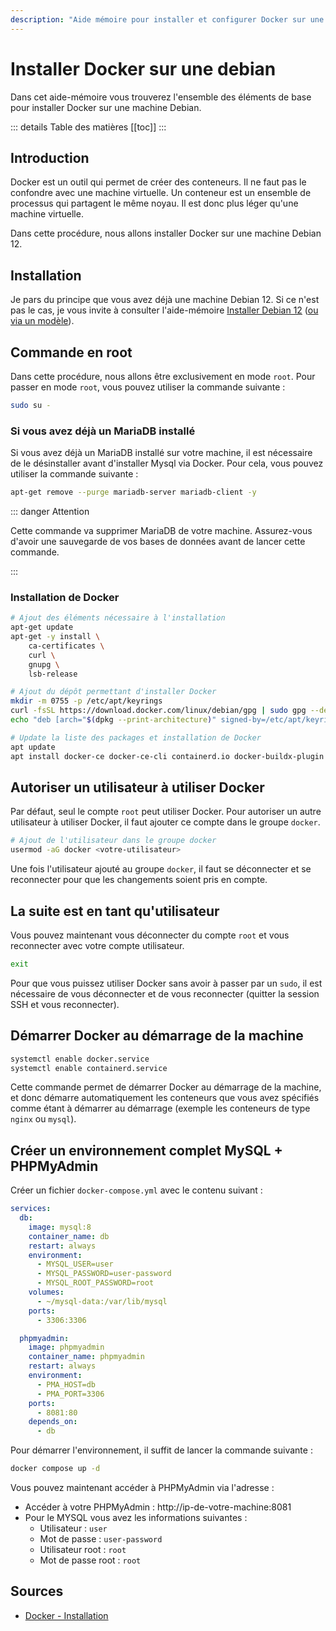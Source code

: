 ```yaml
---
description: "Aide mémoire pour installer et configurer Docker sur une Debian."
---
```


# Installer Docker sur une debian

Dans cet aide-mémoire vous trouverez l'ensemble des éléments de base pour installer Docker sur une machine Debian.

::: details Table des matières
[[toc]]
:::

## Introduction

Docker est un outil qui permet de créer des conteneurs. Il ne faut pas le confondre avec une machine virtuelle. Un conteneur est un ensemble de processus qui partagent le même noyau. Il est donc plus léger qu'une machine virtuelle.

Dans cette procédure, nous allons installer Docker sur une machine Debian 12.

## Installation

Je pars du principe que vous avez déjà une machine Debian 12. Si ce n'est pas le cas, je vous invite à consulter l'aide-mémoire [Installer Debian 12](/tp/devops/serveur/tp1.md) ([ou via un modèle](/tp/devops/serveur/tp1alt.md)).

## Commande en root

Dans cette procédure, nous allons être exclusivement en mode `root`. Pour passer en mode `root`, vous pouvez utiliser la commande suivante :

```bash
sudo su -
```

### Si vous avez déjà un MariaDB installé

Si vous avez déjà un MariaDB installé sur votre machine, il est nécessaire de le désinstaller avant d'installer Mysql via Docker. Pour cela, vous pouvez utiliser la commande suivante :

```bash
apt-get remove --purge mariadb-server mariadb-client -y
```

::: danger Attention

Cette commande va supprimer MariaDB de votre machine. Assurez-vous d'avoir une sauvegarde de vos bases de données avant de lancer cette commande.

:::

### Installation de Docker

```bash
# Ajout des éléments nécessaire à l'installation
apt-get update
apt-get -y install \
    ca-certificates \
    curl \
    gnupg \
    lsb-release

# Ajout du dépôt permettant d'installer Docker
mkdir -m 0755 -p /etc/apt/keyrings
curl -fsSL https://download.docker.com/linux/debian/gpg | sudo gpg --dearmor -o /etc/apt/keyrings/docker.gpg
echo "deb [arch="$(dpkg --print-architecture)" signed-by=/etc/apt/keyrings/docker.gpg] https://download.docker.com/linux/debian "$(. /etc/os-release && echo "$VERSION_CODENAME")" stable" | tee /etc/apt/sources.list.d/docker.list > /dev/null

# Update la liste des packages et installation de Docker
apt update
apt install docker-ce docker-ce-cli containerd.io docker-buildx-plugin docker-compose-plugin -y
```

## Autoriser un utilisateur à utiliser Docker

Par défaut, seul le compte `root` peut utiliser Docker. Pour autoriser un autre utilisateur à utiliser Docker, il faut ajouter ce compte dans le groupe `docker`.

```bash
# Ajout de l'utilisateur dans le groupe docker
usermod -aG docker <votre-utilisateur>
```

Une fois l'utilisateur ajouté au groupe `docker`, il faut se déconnecter et se reconnecter pour que les changements soient pris en compte.

## La suite est en tant qu'utilisateur

Vous pouvez maintenant vous déconnecter du compte `root` et vous reconnecter avec votre compte utilisateur.

```bash
exit
```

Pour que vous puissez utiliser Docker sans avoir à passer par un `sudo`, il est nécessaire de vous déconnecter et de vous reconnecter (quitter la session SSH et vous reconnecter).

## Démarrer Docker au démarrage de la machine

```bash
systemctl enable docker.service
systemctl enable containerd.service
```

Cette commande permet de démarrer Docker au démarrage de la machine, et donc démarre automatiquement les conteneurs que vous avez spécifiés comme étant à démarrer au démarrage (exemple les conteneurs de type `nginx` ou `mysql`).

## Créer un environnement complet MySQL + PHPMyAdmin

Créer un fichier `docker-compose.yml` avec le contenu suivant :

```yaml
services:
  db:
    image: mysql:8
    container_name: db
    restart: always
    environment:
      - MYSQL_USER=user
      - MYSQL_PASSWORD=user-password
      - MYSQL_ROOT_PASSWORD=root
    volumes:
      - ~/mysql-data:/var/lib/mysql
    ports:
      - 3306:3306

  phpmyadmin:
    image: phpmyadmin
    container_name: phpmyadmin
    restart: always
    environment:
      - PMA_HOST=db
      - PMA_PORT=3306
    ports:
      - 8081:80
    depends_on:
      - db
```

Pour démarrer l'environnement, il suffit de lancer la commande suivante :

```bash
docker compose up -d
```

Vous pouvez maintenant accéder à PHPMyAdmin via l'adresse :

- Accéder à votre PHPMyAdmin : http://ip-de-votre-machine:8081
- Pour le MYSQL vous avez les informations suivantes :
  - Utilisateur : `user`
  - Mot de passe : `user-password`
  - Utilisateur root : `root`
  - Mot de passe root : `root`

## Sources

- [Docker - Installation](https://docs.docker.com/engine/install/debian/)